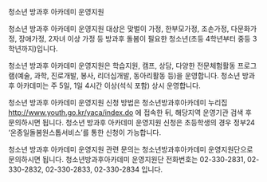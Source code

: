 청소년 방과후 아카데미 운영지원


청소년 방과후 아카데미 운영지원 대상은 맞벌이 가정, 한부모가정, 조손가정, 다문화가정, 장애가정, 2자녀 이상 가정 등 방과후 돌봄이 필요한 청소년(초등 4학년부터 중등 3학년까지)입니다.


청소년 방과후 아카데미 운영지원은 학습지원, 캠프, 상담, 다양한 전문체험활동 프로그램(예술, 과학, 진로개발, 봉사, 리더십개발, 동아리활동 등)을 운영합니다.
청소년 방과후 아카데미는 주 5일, 1일 4시간 이상(석식 포함) 상시 운영합니다.


청소년 방과후 아카데미 운영지원 신청 방법은 청소년방과후아카데미 누리집 http://www.youth.go.kr/yaca/index.do 에 접속한 뒤,  해당지역 운영기관 검색 후 문의하시면 됩니다.
청소년 방과후 아카데미 운영지원 신청은 초등학생의 경우 정부24 ‘온종일돌봄원스톱서비스’를 통한 신청이 가능합니다.


청소년 방과후 아카데미 운영지원 관련 문의는 청소년방과후아카데미 운영지원단으로 문의하시면 됩니다. 청소년방과후아카데미 운영지원단 전화번호는 02-330-2831, 02-330-2832, 02-330-2833, 02-330-2834 입니다.